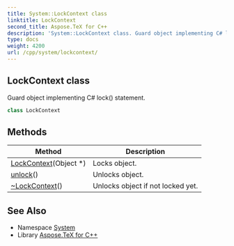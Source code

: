 ```yaml
---
title: System::LockContext class
linktitle: LockContext
second_title: Aspose.TeX for C++
description: 'System::LockContext class. Guard object implementing C# lock() statement in C++.'
type: docs
weight: 4200
url: /cpp/system/lockcontext/
---
```

## LockContext class


Guard object implementing C# lock() statement.

```cpp
class LockContext
```

## Methods

| Method | Description |
| --- | --- |
| [LockContext](./lockcontext/)(Object *) | Locks object. |
| [unlock](./unlock/)() | Unlocks object. |
| [~LockContext](./~lockcontext/)() | Unlocks object if not locked yet. |
## See Also

* Namespace [System](../)
* Library [Aspose.TeX for C++](../../)
